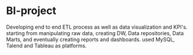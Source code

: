 # BI-project
Developing end to end ETL process as well as data visualization and KPI's. starting from manipulating raw data, creating DW, Data repositories, Data Marts, and eventually creating reports and dashboards.
used MySQL, Talend and Tableau as platforms.
